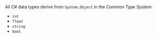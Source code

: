All C# data types derive from `System.Object` in the *Common Type System*:

- `int`
- `float`
- `string`
- `bool`